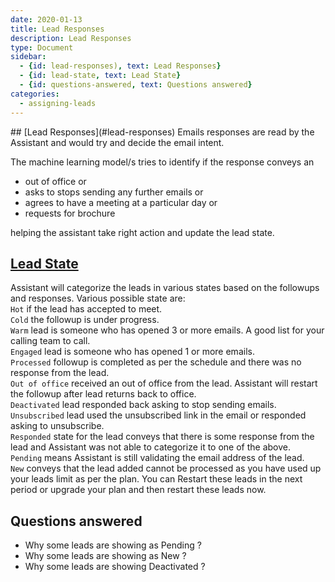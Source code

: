 ```yaml
---
date: 2020-01-13
title: Lead Responses
description: Lead Responses
type: Document
sidebar:
  - {id: lead-responses), text: Lead Responses}
  - {id: lead-state, text: Lead State}
  - {id: questions-answered, text: Questions answered}
categories:
  - assigning-leads
---
```


<a name="lead-responses"/>
## [Lead Responses](#lead-responses)
Emails responses are read by the Assistant and would try and decide the email intent.  

The machine learning model/s tries to identify if the response conveys an 
- out of office or 
- asks to stops sending any further emails or 
- agrees to have a meeting at a particular day or
- requests for brochure  
 
helping the assistant take right action and update the lead state.

## [Lead State](#lead-state)
Assistant will categorize the leads in various states based on the followups and responses. Various possible state are:   
`Hot` if the lead has accepted to meet.   
`Cold` the followup is under progress.   
`Warm` lead is someone who has opened 3 or more emails. A good list for your calling team to call.  
`Engaged` lead is someone who has opened 1 or more emails.  
`Processed` followup is completed as per the schedule and there was no response from the lead.    
`Out of office` received an out of office from the lead. Assistant will restart the followup after lead returns back to office.  
`Deactivated` lead responded back asking to stop sending emails.   
`Unsubscribed` lead used the unsubscribed link in the email or responded asking to unsubscribe.   
`Responded` state for the lead conveys that there is some response from the lead and Assistant was not able to categorize it to one of the above.  
`Pending` means Assistant is still validating the email address of the lead.  
`New` conveys that the lead added cannot be processed as you have used up your leads limit as per the plan. You can Restart these leads in the next period or upgrade your plan and then restart these leads now.  

## Questions answered
- Why some leads are showing as Pending ?
- Why some leads are showing as New ?
- Why some leads are showing Deactivated ?
